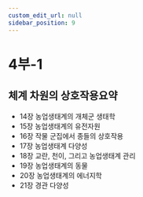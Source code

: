 ```yaml
---
custom_edit_url: null
sidebar_position: 9
---
```


# 4부-1

## 체계 차원의 상호작용<span class="inline-flex items-center justify-center px-1 py-1 text-xs font-bold leading-none text-indigo-100 bg-indigo-400 rounded align-text-top">요약</span>

- 14장 농업생태계의 개체군 생태학
- 15장 농업생태계의 유전자원
- 16장 작물 군집에서 종들의 상호작용
- 17장 농업생태계 다양성
- 18장 교란, 천이, 그리고 농업생태계 관리
- 19장 농업생태계의 동물
- 20장 농업생태계의 에너지학
- 21장 경관 다양성